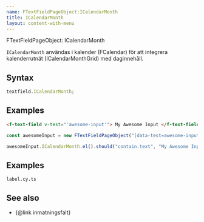 ```yaml
---
name: FTextFieldPageObject:ICalendarMonth
title: ICalendarMonth
layout: content-with-menu
---
```


FTextFieldPageObject: ICalendarMonth

`ICalendarMonth` användas i kalender (FCalendar) för att integrera kalenderrutnät (ICalendarMonthGrid) med daginnehåll.

## Syntax

```ts
textfield.ICalendarMonth;
```

## Examples

```html static
<f-text-field v-test="'awesome-input'"> My Awesome Input </f-text-field>
```

```ts
const awesomeInput = new FTextFieldPageObject("[data-test=awesome-input]");

awesomeInput.ICalendarMonth.el().should("contain.text", "My Awesome Input");
```

## Examples

```import
label.cy.ts
```

## See also

-   {@link inmatningsfalt}
